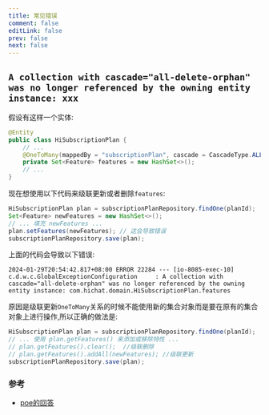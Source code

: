 ```yaml
---
title: 常见错误
comment: false
editLink: false
prev: false
next: false
---
```



## `A collection with cascade="all-delete-orphan" was no longer referenced by the owning entity instance: xxx`

假设有这样一个实体:

```java
@Entity
public class HiSubscriptionPlan {
    // ...
    @OneToMany(mappedBy = "subscriptionPlan", cascade = CascadeType.ALL, orphanRemoval = true)
    private Set<Feature> features = new HashSet<>();
    // ...
}
```

现在想使用以下代码来级联更新或者删除`features`:

```java
HiSubscriptionPlan plan = subscriptionPlanRepository.findOne(planId);
Set<Feature> newFeatures = new HashSet<>();
// ... 填充 newFeatures ...
plan.setFeatures(newFeatures); // 这会导致错误
subscriptionPlanRepository.save(plan);
```

上面的代码会导致以下错误:

```text
2024-01-29T20:54:42.817+08:00 ERROR 22284 --- [io-8085-exec-10] c.d.w.c.GlobalExceptionConfiguration     : A collection with cascade="all-delete-orphan" was no longer referenced by the owning entity instance: com.hichat.domain.HiSubscriptionPlan.features
```

原因是级联更新`OneToMany`关系的时候不能使用新的集合对象而是要在原有的集合对象上进行操作,所以正确的做法是:

```java
HiSubscriptionPlan plan = subscriptionPlanRepository.findOne(planId);
// ... 使用 plan.getFeatures() 来添加或移除特性 ...
// plan.getFeatures().clear();  //级联删除
// plan.getFeatures().addAll(newFeatures); //级联更新
subscriptionPlanRepository.save(plan);
```

### 参考

* [poe的回答](https://poe.com/s/7TjSTRhhh1v4tyEYyKEc)
